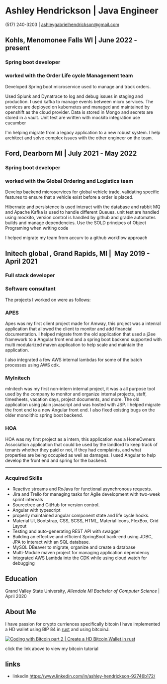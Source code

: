 # Ashley Hendrickson | Java Engineer

(517)‌ ‌240-3203‌ ‌|‌ ‌ashleygabrielhendrickson@gmail.com‌‌ ‌

## Kohls, Menomonee Falls WI | June 2022 - present

### Spring boot developer

### worked with the Order Life cycle Management team

Developed Spring boot microservice used to manage and track orders.

Used Splunk and Dynatrace to log and debug issues in staging and production. I used kafka to manage events between micro services. The services are deployed on kubernetes and managed and maintained by openshift as the cloud provider. Data is stored in Mongo and secrets are stored in a vault. Unit test are written with mockito integration use cucumber 

I'm helping migrate from a legacy application to a new robust system. I help architect and solve complex issues with the other engineer on the team.  

## Ford,‌ ‌Dearborn MI‌ | July‌ ‌2021‌ ‌-‌ ‌May 20‌22 ‌

### Spring boot developer

### worked with the Global‌ ‌Ordering‌ ‌and Logistics team

Develop‌ ‌backend‌ ‌‌microservices‌ ‌for‌ global vehicle‌ ‌trade, validating‌ ‌specific‌ features‌ to ensure that a vehicle exist before a order is placed.

‌Hibernate‌ ‌and‌ ‌persistence‌ ‌is used interact‌ ‌with‌ ‌the‌ ‌database‌ ‌and ‌rabbit‌ ‌MQ‌ ‌and Apache Kafka is used to handle different Queues.  unit test are handled using mockito, version control is handled by github and gradle automates builds and manage dependencies. Use the SOLD principes of Object Programing when writing code
‌‌

I‌ ‌helped‌ ‌migrate‌ ‌my‌ ‌team‌ ‌from‌ ‌accurv‌ ‌to‌ ‌a github workflow approach ‌

## Initech‌ ‌global‌ ‌,‌ ‌Grand‌ ‌Rapids,‌ ‌MI‌ | ‌ May‌ ‌2019‌ ‌-‌ ‌April‌ ‌2021‌‌ ‌

### Full stack developer

### Software consultant

The projects I worked on were as follows: ‌

### APES‌‌ ‌

Apes‌ ‌was‌ ‌my‌ ‌first‌ ‌client‌ ‌project‌ ‌made for Amway, this project was a intenral
 application ‌that‌ ‌allowed ‌the‌ ‌client‌ ‌to‌ ‌monitor‌ ‌and‌ ‌add‌‌
financial‌ ‌documentation.‌ ‌I‌ ‌helped‌ ‌migrate‌ ‌from‌ ‌the‌ ‌old‌ ‌application‌
 ‌that‌ ‌used a j2ee framework ‌to‌‌ a ‌Angular‌ ‌front‌ ‌end‌ ‌and‌ ‌a‌ spring boot back‌end supported with multi‌ ‌modularized‌ ‌maven‌ ‌application‌ to help scale and maintain the application.

I‌‌ also‌ ‌integrated‌ ‌a‌ ‌few‌ ‌AWS‌ ‌internal‌ ‌lambdas‌ ‌for‌ ‌some‌ ‌of‌ ‌the‌ ‌batch‌ ‌processes using AWS cdk.‌‌ ‌

### MyInitech‌‌ ‌

mInitech‌ ‌was‌ ‌my‌ ‌first‌ ‌non-intern‌ ‌internal‌ ‌project,‌ ‌it‌ ‌was‌ ‌a all purpose tool used‌ ‌by‌ ‌the‌ ‌company‌ ‌to‌ ‌monitor‌ ‌and‌ ‌organize‌‌ internal‌ ‌projects,‌ ‌staff,‌ ‌timesheets,‌ ‌vacation‌ ‌days,‌ ‌project‌ ‌documents,‌ ‌and‌ ‌more.‌ ‌
The‌ ‌old‌ ‌application‌ ‌using‌ ‌plain‌ ‌javascript‌ ‌and‌ ‌was‌ ‌hosted‌ ‌with‌ ‌JSP.‌ ‌I‌ ‌helped‌ ‌migrate‌ ‌the‌ ‌front‌ ‌end‌ ‌to‌ ‌a‌ ‌new‌ ‌Angular‌‌ front end.
‌I‌ ‌also‌ ‌fixed‌ ‌existing‌ ‌bugs‌ ‌on‌ ‌the‌ ‌older‌ ‌monolithic‌ ‌spring‌ ‌boot‌ ‌backend.‌‌ ‌

### HOA‌‌ ‌

HOA‌ ‌was‌ ‌my‌ ‌first‌ ‌project‌ ‌as‌ a ‌intern,‌ ‌this application was ‌a‌ ‌HomeOwners‌ ‌Association‌ ‌application‌ ‌that‌ ‌could‌ ‌be‌‌ used‌ ‌by‌ ‌the‌ ‌landlord‌ ‌to‌ ‌keep‌ ‌track‌ ‌of‌ ‌tenants‌ ‌whether‌ ‌they‌ ‌paid‌ ‌or‌ ‌not‌, if‌ ‌they‌ ‌had‌ ‌complaints‌,‌ ‌and what‌‌ properties‌ ‌are‌ ‌being‌ ‌occupied‌ ‌as‌ ‌well‌ ‌as‌ ‌damages.‌ ‌I‌ ‌used‌ ‌Angular‌ ‌to‌ ‌help‌ ‌develop‌ ‌the‌ ‌front‌ ‌end‌ ‌and‌ ‌spring‌‌ for the backend.

--------------------------------

### Acquired‌ ‌Skills‌ ‌

* Reactive‌ ‌streams‌ ‌and‌ ‌RxJava‌ ‌for‌ ‌functional‌ ‌asynchronous‌ ‌requests.‌
* Jira‌ ‌and‌ ‌Trello‌ ‌for‌ ‌managing‌ ‌tasks‌ ‌for‌ ‌Agile‌ ‌development‌ ‌with‌ ‌two-week‌ ‌sprint‌ ‌intervals‌ ‌
* Sourcetree‌ ‌and‌ ‌GitHub‌ ‌for‌ ‌version‌ ‌control.‌‌ ‌
* ‌Angular‌ ‌with typescript
* ‌properly‌ ‌maintained‌ ‌angular‌ ‌component‌ ‌state‌ ‌and‌ ‌life‌ ‌cycle‌ ‌hooks.‌‌ ‌
* Material‌ ‌UI,‌ ‌Bootstrap,‌ ‌CSS,‌ ‌SCSS,‌ ‌HTML,‌ ‌Material‌ ‌Icons,‌ ‌FlexBox,‌ ‌Grid‌ ‌Layout‌‌ ‌
* Testing‌ ‌and‌ ‌auto-generating‌ ‌REST‌ ‌API‌ ‌with‌ ‌swagger‌ ‌ ‌
* Building‌ ‌an‌ ‌effective‌ ‌and‌ ‌efficient‌ ‌SpringBoot‌ ‌back-end‌ ‌using‌ ‌JDBC,‌ ‌JPA‌ ‌to‌ ‌interact‌ ‌with‌ ‌an‌ ‌SQL‌ database.‌‌ ‌
* ‌MySQL‌ ‌DBeaver‌ ‌to‌ ‌migrate,‌ ‌organize‌ ‌and‌ ‌create‌ ‌a‌ ‌database‌‌ ‌
* Multi-Module‌ ‌maven‌ ‌project‌ ‌for‌ ‌managing‌ ‌application‌ ‌dependency‌
* Integrated‌ ‌AWS‌ ‌Lambda‌ ‌into‌ ‌the‌ ‌CDK‌ ‌while‌ ‌using‌ ‌cloud‌ ‌watch‌ ‌for‌ ‌debugging‌ ‌

## Education

Grand‌ ‌Valley‌ ‌State‌ ‌University,‌‌ ‌*Allendale‌ ‌MI‌‌ Bachelor‌ ‌of‌ ‌Computer‌ ‌Science‌* |‌ ‌April‌ ‌2020‌

## About Me

I have passion for crypto curriences specifically bitcoin I have implemented a HD wallet using BIP 84 in [rust](https://github.com/Ashleyhen/rust-bitcoin-wallet/tree/dev) and using bitcoinJ.

[![Coding with Bitcoin part 2 | Create a HD Bitcoin Wallet in rust](https://github.com/bitcoin/bips/blob/master/bip-0032/derivation.png)](https://www.youtube.com/watch?v=ld-X-t3QEQE)

click the link above to view my bitcoin tutorial

## links

* linkedin <https://www.linkedin.com/in/ashley-hendrickson-92746b172/>
